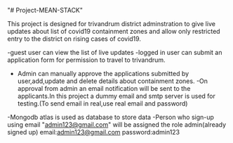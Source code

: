 "# Project-MEAN-STACK" 

This project is designed for trivandrum district adminstration to give live updates about list of covid19 containment zones and allow only restricted entry to the district on rising cases of covid19.

-guest user can view the list of live updates
-logged in user can submit an application form for permission  to travel to trivandrum.
- Admin can manually approve the applications submitted by user,add,update and delete details about containment zones.
-On approval from admin an email notification will be sent to the applicants.In this project a dummy email and smtp server is used for testing.(To send email in real,use real email and password)

-Mongodb atlas is used as database to store data
-Person who sign-up using email "admin123@gmail.com" will be assigned the role admin(already signed  up)
        email:admin123@gmail.com
        password:admin123